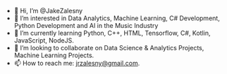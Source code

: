 - 👋 Hi, I’m @JakeZalesny
- 👀 I’m interested in Data Analytics, Machine Learning, C# Development, Python Development and AI in the Music Industry
- 🌱 I’m currently learning Python, C++, HTML, Tensorflow, C#, Kotlin, JavaScript, NodeJS. 
- 💞️ I’m looking to collaborate on Data Science & Analytics Projects, Machine Learning Projects. 
- 📫 How to reach me: jrzalesny@gmail.com.

<!---
JakeZalesny/JakeZalesny is a ✨ special ✨ repository because its `README.md` (this file) appears on your GitHub profile.
You can click the Preview link to take a look at your changes.
--->
